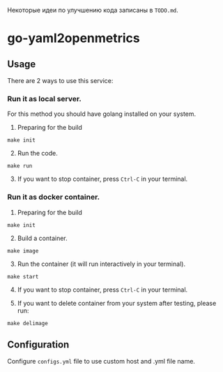 Некоторые идеи по улучшению кода записаны в `TODO.md`.

# go-yaml2openmetrics

## Usage

There are 2 ways to use this service:
### Run it as local server.

For this method you should have golang installed on your system.

1. Preparing for the build

```make init```

2. Run the code.

```make run```

3. If you want to stop container, press `Ctrl-C` in your terminal.


### Run it as docker container.
 
1. Preparing for the build

```make init```

2. Build a container.

```make image```

3. Run the container (it will run interactively in your terminal).

```make start```

4. If you want to stop container, press `Ctrl-C` in your terminal.

5. If you want to delete container from your system after testing, please run:

```make delimage```

## Configuration

Configure `configs.yml` file to use custom host and .yml file name.
